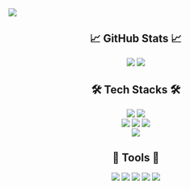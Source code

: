 <img src="https://capsule-render.vercel.app/api?type=wave&color=auto&height=250&section=header&text=Sieon%20Keum&fontSize=40" />

<h2 align="center">📈 GitHub Stats 📈</h2>

<p align="center">
   <img src="https://github-readme-stats.vercel.app/api?username=Comeoksal&show_icons=true&theme=radical" />
  <img src="https://github-readme-stats.vercel.app/api/top-langs/?username=Comeoksal&layout=compact" />
</p>

<h2 align="center"> 🛠️ Tech Stacks 🛠️ </h2>

<p align="center">
  <img src="https://img.shields.io/badge/☕️Java-007396?style=for-the-badge&logo=java&logoColor=white" />
  <img src="https://img.shields.io/badge/JavaScript-F7DF1E?style=for-the-badge&logo=javascript&logoColor=black" />
   <br>
  <img src="https://img.shields.io/badge/SpringBoot-6DB33F?style=for-the-badge&logo=springboot&logoColor=white" />
  <img src="https://img.shields.io/badge/Node.js-339933?style=for-the-badge&logo=nodedotjs&logoColor=white" />
  <img src="https://img.shields.io/badge/React-61DAFB?style=for-the-badge&logo=react&logoColor=black" />
   <br>
  <img src="https://img.shields.io/badge/MySQL-4479A1?style=for-the-badge&logo=mysql&logoColor=white" />
</p>

<h2 align="center"> 🧰 Tools 🧰 </h2>

<p align="center">
  <img src="https://img.shields.io/badge/Git-F05032?style=for-the-badge&logo=git&logoColor=white" />
  <img src="https://img.shields.io/badge/GitHub-181717?style=for-the-badge&logo=github&logoColor=white" />
  <img src="https://img.shields.io/badge/IntelliJ&?style=for-the-badge&logo=intellijidea&logoColor=white" />
  <img src="https://img.shields.io/badge/VS&nbspCode-007ACC?style=for-the-badge&logo=visualstudiocode&logoColor=white" />
  <img src="https://img.shields.io/badge/Notion-000000?style=for-the-badge&logo=notion&logoColor=white" />
</p>
